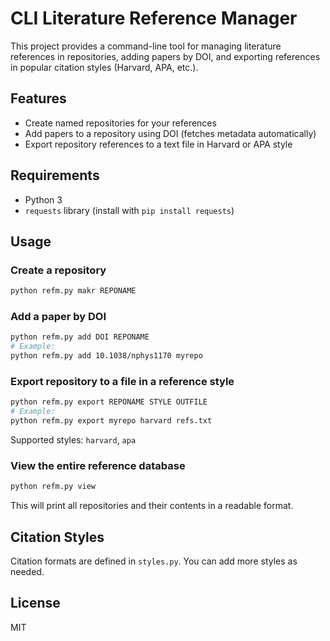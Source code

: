 
# CLI Literature Reference Manager

This project provides a command-line tool for managing literature references in repositories, adding papers by DOI, and exporting references in popular citation styles (Harvard, APA, etc.).

## Features
- Create named repositories for your references
- Add papers to a repository using DOI (fetches metadata automatically)
- Export repository references to a text file in Harvard or APA style

## Requirements
- Python 3
- `requests` library (install with `pip install requests`)

## Usage

### Create a repository
```bash
python refm.py makr REPONAME
```

### Add a paper by DOI
```bash
python refm.py add DOI REPONAME
# Example:
python refm.py add 10.1038/nphys1170 myrepo
```


### Export repository to a file in a reference style
```bash
python refm.py export REPONAME STYLE OUTFILE
# Example:
python refm.py export myrepo harvard refs.txt
```

Supported styles: `harvard`, `apa`

### View the entire reference database
```bash
python refm.py view
```
This will print all repositories and their contents in a readable format.

## Citation Styles
Citation formats are defined in `styles.py`. You can add more styles as needed.

## License
MIT
